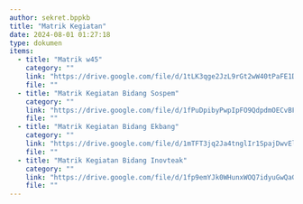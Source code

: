 ```yaml
---
author: sekret.bppkb
title: "Matrik Kegiatan"
date: 2024-08-01 01:27:18
type: dokumen
items: 
  - title: "Matrik w45"
    category: ""
    link: "https://drive.google.com/file/d/1tLK3qge2JzL9rGt2wW40tPaFE1DzL8Oz/preview"
    file: ""
  - title: "Matrik Kegiatan Bidang Sospem"
    category: ""
    link: "https://drive.google.com/file/d/1fPuDpibyPwpIpFO9QdpdmOECvBFOvuDS/preview"
    file: ""
  - title: "Matrik Kegiatan Bidang Ekbang"
    category: ""
    link: "https://drive.google.com/file/d/1mTFT3jq2Ja4tnglIr1SpajDwvElj05Dy/preview"
    file: ""
  - title: "Matrik Kegiatan Bidang Inovteak"
    category: ""
    link: "https://drive.google.com/file/d/1fp9emYJk0WHunxWOQ7idyuGwQaGbS6WP/preview"
    file: ""
---
```

